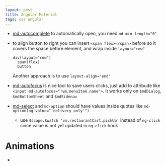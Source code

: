 ```yaml
---
layout: post
title: Angular Material
tags: css angular
---
```


* [md-autocomplete](https://material.angularjs.org/latest/demo/autocomplete) to
  automatically open, you need `md-min-length="0"`
* to align button to right you can insert `<span flex></span>` before so it
  covers the space before element, and wrap inside `layout="row"`

  ~~~
  div(layout="row")
    span(flex)
    button
  ~~~

  Another approach is to use `layout-align="end"`

* [md-autofocus](https://material.angularjs.org/1.0.4/api/directive/mdAutofocus)
  is nice tool to save users clicks, just add to attribude like `<input
  md-autofocus="!vm.menuItem.name">`. It works only on `$mdDialog`,
  `$mdBottomSheet` and `$mdSidenav`

* [md-select](https://material.angularjs.org/latest/api/directive/mdSelect) and
  `md-option` should have values inside quotes like
  `md-option(ng-value="'delivery_only'")`
  
  * use `$scope.$watch 'vm.restaurantCart.pickUp'` instead of `ng-click` since
    value is not yet updated in `ng-click` hook

# Animations

* 
